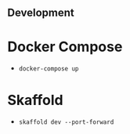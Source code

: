 ## Development

# Docker Compose

- `docker-compose up`

# Skaffold

- `skaffold dev --port-forward`
